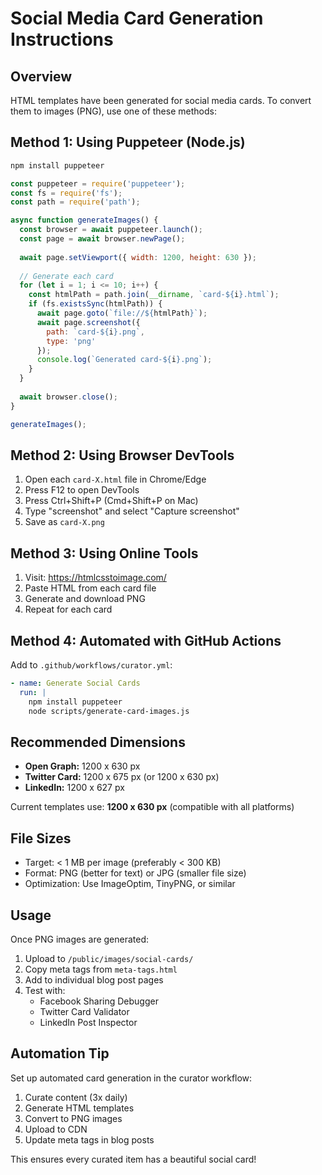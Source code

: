 # Social Media Card Generation Instructions

## Overview
HTML templates have been generated for social media cards.
To convert them to images (PNG), use one of these methods:

## Method 1: Using Puppeteer (Node.js)

```bash
npm install puppeteer
```

```javascript
const puppeteer = require('puppeteer');
const fs = require('fs');
const path = require('path');

async function generateImages() {
  const browser = await puppeteer.launch();
  const page = await browser.newPage();
  
  await page.setViewport({ width: 1200, height: 630 });
  
  // Generate each card
  for (let i = 1; i <= 10; i++) {
    const htmlPath = path.join(__dirname, `card-${i}.html`);
    if (fs.existsSync(htmlPath)) {
      await page.goto(`file://${htmlPath}`);
      await page.screenshot({
        path: `card-${i}.png`,
        type: 'png'
      });
      console.log(`Generated card-${i}.png`);
    }
  }
  
  await browser.close();
}

generateImages();
```

## Method 2: Using Browser DevTools

1. Open each `card-X.html` file in Chrome/Edge
2. Press F12 to open DevTools
3. Press Ctrl+Shift+P (Cmd+Shift+P on Mac)
4. Type "screenshot" and select "Capture screenshot"
5. Save as `card-X.png`

## Method 3: Using Online Tools

1. Visit: https://htmlcsstoimage.com/
2. Paste HTML from each card file
3. Generate and download PNG
4. Repeat for each card

## Method 4: Automated with GitHub Actions

Add to `.github/workflows/curator.yml`:

```yaml
- name: Generate Social Cards
  run: |
    npm install puppeteer
    node scripts/generate-card-images.js
```

## Recommended Dimensions

- **Open Graph:** 1200 x 630 px
- **Twitter Card:** 1200 x 675 px (or 1200 x 630 px)
- **LinkedIn:** 1200 x 627 px

Current templates use: **1200 x 630 px** (compatible with all platforms)

## File Sizes

- Target: < 1 MB per image (preferably < 300 KB)
- Format: PNG (better for text) or JPG (smaller file size)
- Optimization: Use ImageOptim, TinyPNG, or similar

## Usage

Once PNG images are generated:

1. Upload to `/public/images/social-cards/`
2. Copy meta tags from `meta-tags.html`
3. Add to individual blog post pages
4. Test with:
   - Facebook Sharing Debugger
   - Twitter Card Validator
   - LinkedIn Post Inspector

## Automation Tip

Set up automated card generation in the curator workflow:
1. Curate content (3x daily)
2. Generate HTML templates
3. Convert to PNG images
4. Upload to CDN
5. Update meta tags in blog posts

This ensures every curated item has a beautiful social card!
